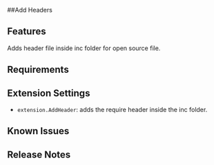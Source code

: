##Add Headers

## Features

Adds header file inside inc folder for open source file.

## Requirements


## Extension Settings

* `extension.AddHeader`: adds the require header inside the inc folder.

## Known Issues


## Release Notes



